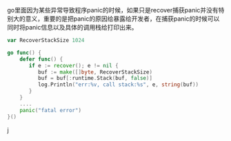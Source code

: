 go里面因为某些异常导致程序panic的时候，如果只是recover捕获panic并没有特别大的意义，重要的是把panic的原因给暴露给开发者，在捕获panic的时候可以同时将panic信息以及具体的调用栈给打印出来。

```go
var RecoverStackSize 1024

go func() {
    defer func() {
       if e := recover(); e != nil {
          buf := make([]byte, RecoverStackSize)
          buf = buf[:runtime.Stack(buf, false)]
          log.Println("err:%v, call stack:%s", e, string(buf))
       }
    }
    ....
    panic("fatal error")
}()
```

j